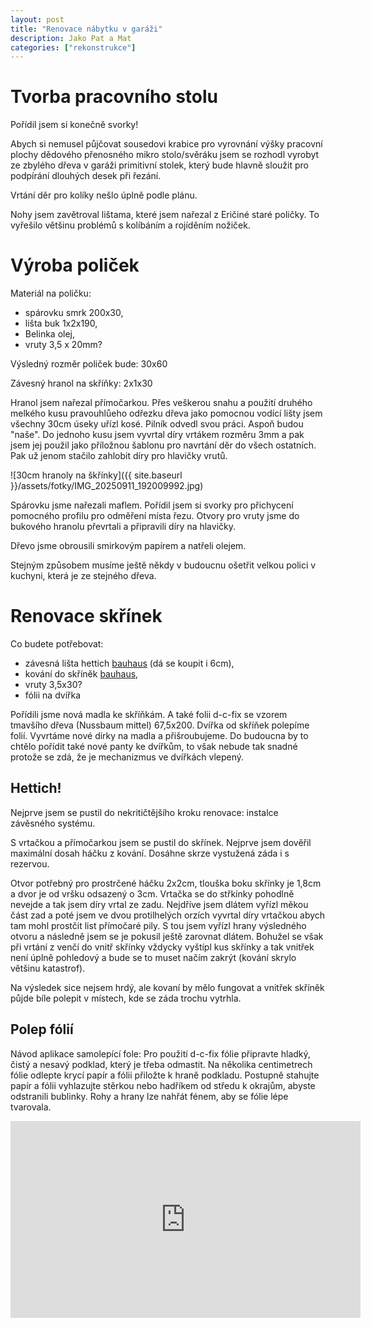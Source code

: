 ```yaml
---
layout: post
title: "Renovace nábytku v garáži"
description: Jako Pat a Mat
categories: ["rekonstrukce"]
---
```


# Tvorba pracovního stolu

Pořídil jsem si konečně svorky!

Abych si nemusel půjčovat sousedovi krabice pro vyrovnání výšky pracovní plochy dědového přenosného mikro stolo/svěráku jsem se rozhodl vyrobyt ze zbylého dřeva v garáži primitivní stolek, který bude hlavně sloužit pro podpírání dlouhých desek při řezání.

Vrtání děr pro kolíky nešlo úplně podle plánu. 

Nohy jsem zavětroval lištama, které jsem nařezal z Eričiné staré poličky. To vyřešilo většinu problémů s kolíbáním a rojíděním nožiček. 

# Výroba poliček

Materiál na poličku:
- spárovku smrk 200x30,
- lišta buk 1x2x190,
- Belinka olej,
- vruty 3,5 x 20mm?

Výsledný rozměr poliček bude: 30x60

Závesný hranol na skříňky: 2x1x30

Hranol jsem nařezal přímočarkou. Přes veškerou snahu a použití druhého melkého kusu pravouhlůeho odřezku dřeva jako pomocnou vodící lišty jsem všechny 30cm úseky uřízl kosé. Pilník odvedl svou práci. Aspoň budou "naše". Do jednoho kusu jsem vyvrtal díry vrtákem rozměru 3mm a pak jsem jej použil jako příložnou šablonu pro navrtání děr do všech ostatních. Pak už jenom stačilo zahlobit díry pro hlavičky vrutů.

![30cm hranoly na škřínky]({{ site.baseurl }}/assets/fotky/IMG_20250911_192009992.jpg)

Spárovku jsme nařezali maflem. Pořídil jsem si svorky pro přichycení pomocného profilu pro odměření místa řezu.
Otvory pro vruty jsme do bukového hranolu převrtali a připravili díry na hlavičky. 

Dřevo jsme obrousili smirkovým papírem a natřeli olejem. 

Stejným způsobem musíme ještě někdy v budoucnu ošetřit velkou polici v kuchyni, která je ze stejného dřeva.

# Renovace skřínek

Co budete potřebovat:
- závesná lišta hettich [bauhaus](https://www.bauhaus.cz/hettich-zavesna-lista-21384440) (dá se koupit i 6cm),
- kování do skříněk [bauhaus](https://www.bauhaus.cz/zavesny-prvek-25624768),
- vruty 3,5x30?
- fólii na dvířka

Pořídili jsme nová madla ke skříňkám. A také folii d-c-fix se vzorem tmavšího dřeva (Nussbaum mittel) 67,5x200. Dvířka od skříňek polepíme folií. Vyvrtáme nové dírky na madla a přišroubujeme. Do budoucna by to chtělo pořídit také nové panty ke dvířkům, to však nebude tak snadné protože se zdá, že je mechanizmus ve dvířkách vlepený.


## Hettich!

Nejprve jsem se pustil do nekritičtějšího kroku renovace: instalce závěsného systému.

S vrtačkou a přímočarkou jsem se pustil do skřínek. Nejprve jsem dověřil maximální dosah háčku z kování. Dosáhne skrze vystužená záda i s rezervou.

Otvor potřebný pro prostrčené háčku 2x2cm, tlouška boku skřínky je 1,8cm a dvor je od vršku odsazený o 3cm. Vrtačka se do střkínky pohodlně nevejde a tak jsem díry vrtal ze zadu. Nejdříve jsem dlátem vyřízl měkou část zad a poté jsem ve dvou protilhelých orzích vyvrtal díry vrtačkou abych tam mohl prostčit list přímočaré pily. S tou jsem vyřízl hrany výsledného otvoru a následně jsem se je pokusil ještě zarovnat dlátem. Bohužel se však při vrtání z venčí do vnitř skřínky vždycky vyštípl kus skřínky a tak vnitřek není úplně pohledový a bude se to muset načím zakrýt (kování skrylo většinu katastrof).

Na výsledek sice nejsem hrdý, ale kovaní by mělo fungovat a vnitřek skříněk půjde bíle polepit v místech, kde se záda trochu vytrhla. 

## Polep fólií

Návod aplikace samolepící fole:
Pro použití d-c-fix fólie připravte hladký, čistý a nesavý podklad, který je třeba odmastit. Na několika centimetrech fólie odlepte krycí papír a fólii přiložte k hraně podkladu. Postupně stahujte papír a fólii vyhlazujte stěrkou nebo hadříkem od středu k okrajům, abyste odstranili bublinky. Rohy a hrany lze nahřát fénem, aby se fólie lépe tvarovala. 


<iframe width="560" height="315" src="https://www.youtube.com/embed/fJcXCpgSPo8" title="Jak lepit vinilové polepy" frameborder="0" allowfullscreen></iframe>